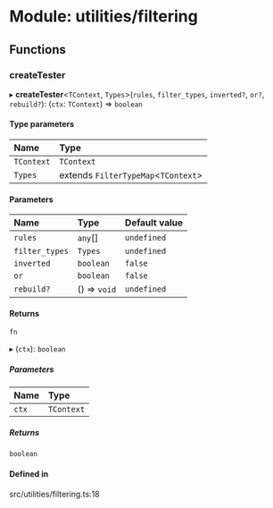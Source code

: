 # Module: utilities/filtering

## Functions

### createTester

▸ **createTester**\<`TContext`, `Types`\>(`rules`, `filter_types`, `inverted?`, `or?`, `rebuild?`): (`ctx`: `TContext`) => `boolean`

#### Type parameters

| Name | Type |
| :------ | :------ |
| `TContext` | `TContext` |
| `Types` | extends `FilterTypeMap`\<`TContext`\> |

#### Parameters

| Name | Type | Default value |
| :------ | :------ | :------ |
| `rules` | `any`[] | `undefined` |
| `filter_types` | `Types` | `undefined` |
| `inverted` | `boolean` | `false` |
| `or` | `boolean` | `false` |
| `rebuild?` | () => `void` | `undefined` |

#### Returns

`fn`

▸ (`ctx`): `boolean`

##### Parameters

| Name | Type |
| :------ | :------ |
| `ctx` | `TContext` |

##### Returns

`boolean`

#### Defined in

src/utilities/filtering.ts:18
